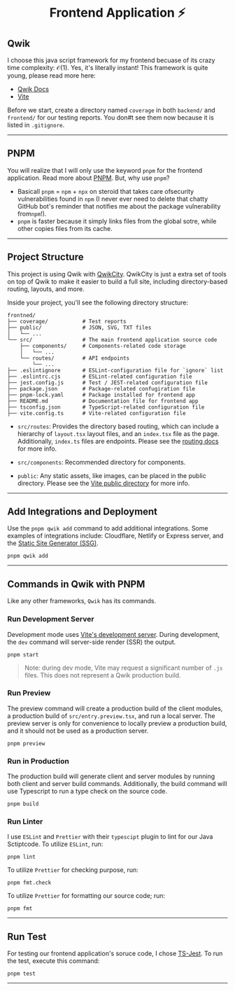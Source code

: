 <h1 align=center><strong>Frontend Application ⚡️</strong></h1>

## Qwik

I choose this java script framework for my frontend becuase of its crazy time complexity: $\mathcal{O}(1)$. Yes, it's literally instant! This framework is quite young, please read more here:

- [Qwik Docs](https://qwik.builder.io/)
- [Vite](https://vitejs.dev/)

Before we start, create a directory named `coverage` in both `backend/` and `frontend/` for our testing reports. You don#t see them now because it is listed in `.gitignore`.

---

## PNPM

You will realize that I will only use the keyword `pnpm` for the frontend application. Read more about [PNPM](https://pnpm.io/). But, why use `pnpm`?

* Basicall `pnpm` = `npm` + `npx` on steroid that takes care ofsecurity vulnerabilities found in `npm` (I never ever need to delete that chatty GitHub bot's reminder that notifies me about the package vulnerability from`npm`!).
* `pnpm` is faster because it simply links files from the global sotre, while other copies files from its cache.

---

## Project Structure

This project is using Qwik with [QwikCity](https://qwik.builder.io/qwikcity/overview/). QwikCity is just a extra set of tools on top of Qwik to make it easier to build a full site, including directory-based routing, layouts, and more.

Inside your project, you'll see the following directory structure:

```shell
frontned/
├── coverage/           # Test reports
├── public/             # JSON, SVG, TXT files
│   └── ...
└── src/                # The main frontend application source code
    ├── components/     # Components-related code storage
    │   └── ...
    └── routes/         # API endpoints
        └── ...
├── .eslintignore       # ESLint-configuration file for `ignore` list
├── .eslintrc.cjs       # ESLint-related configuration file
├── jest.config.js      # Test / JEST-related configuration file
├── package.json        # Package-related confugiration file
├── pnpm-lock.yaml      # Package installed for frontend app
├── README.md           # Documentation file for frontend app
├── tsconfig.json       # TypeScript-related configuration file
├── vite.config.ts      # Vite-related configuration file
```

- `src/routes`: Provides the directory based routing, which can include a hierarchy of `layout.tsx` layout files, and an `index.tsx` file as the page. Additionally, `index.ts` files are endpoints. Please see the [routing docs](https://qwik.builder.io/qwikcity/routing/overview/) for more info.

- `src/components`: Recommended directory for components.

- `public`: Any static assets, like images, can be placed in the public directory. Please see the [Vite public directory](https://vitejs.dev/guide/assets.html#the-public-directory) for more info.

---

## Add Integrations and Deployment

Use the `pnpm qwik add` command to add additional integrations. Some examples of integrations include: Cloudflare, Netlify or Express server, and the [Static Site Generator (SSG)](https://qwik.builder.io/qwikcity/static-site-generation/static-site-config/).

```shell
pnpm qwik add
```

---

## Commands in Qwik with PNPM

Like any other frameworks, `Qwik` has its commands.

### Run Development Server

Development mode uses [Vite's development server](https://vitejs.dev/). During development, the `dev` command will server-side render (SSR) the output.

```shell
pnpm start
```

> Note: during dev mode, Vite may request a significant number of `.js` files. This does not represent a Qwik production build.

### Run Preview

The preview command will create a production build of the client modules, a production build of `src/entry.preview.tsx`, and run a local server. The preview server is only for convenience to locally preview a production build, and it should not be used as a production server.

```shell
pnpm preview
```

### Run in Production

The production build will generate client and server modules by running both client and server build commands. Additionally, the build command will use Typescript to run a type check on the source code.

```shell
pnpm build
```

### Run Linter

I use `ESLint` and `Prettier` with their `typescipt` plugin to lint for our Java Sctiptcode.
To utilize `ESLint`, run:

```shell
pnpm lint
```

To utilize `Prettier` for checking purpose, run:

```shell
pnpm fmt.check
```

To utilize `Prettier` for formatting our source code; run:

```shell
pnpm fmt
```

---

## Run Test

For testing our frontend application's soruce code, I chose [TS-Jest](https://kulshekhar.github.io/ts-jest/). To run the test, execute this command:

```shell
pnpm test
```

---
